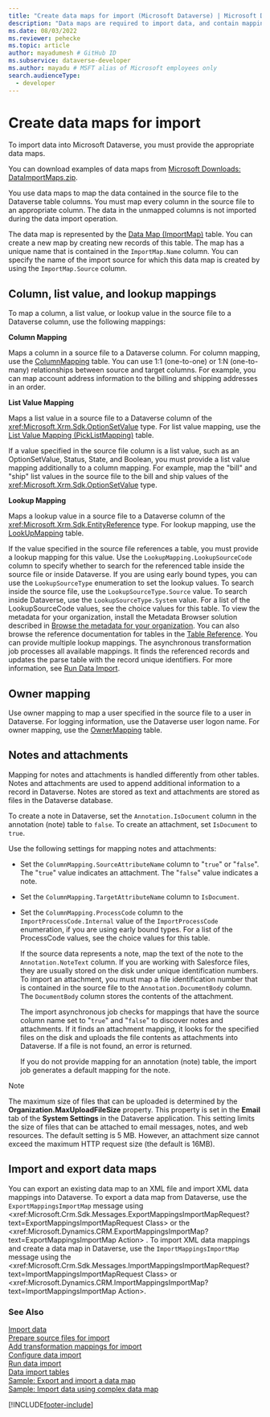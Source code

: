```yaml
---
title: "Create data maps for import (Microsoft Dataverse) | Microsoft Docs" # Intent and product brand in a unique string of 43-59 chars including spaces
description: "Data maps are required to import data, and contain mappings between the data contained in the source file and the respective table columns." # 115-145 characters including spaces. This abstract displays in the search result.
ms.date: 08/03/2022
ms.reviewer: pehecke
ms.topic: article
author: mayadumesh # GitHub ID
ms.subservice: dataverse-developer
ms.author: mayadu # MSFT alias of Microsoft employees only
search.audienceType: 
  - developer
---
```

# Create data maps for import

To import data into Microsoft Dataverse, you must provide the appropriate data maps.  
  
 You can download examples of data maps from [Microsoft Downloads: DataImportMaps.zip](https://download.microsoft.com/download/D/5/F/D5F73E15-439B-4EBC-BFFB-C6837B146C76/DataImportMaps.zip).
  
 You use data maps to map the data contained in the source file to the Dataverse table columns. You must map every column in the source file to an appropriate column. The data in the unmapped columns is not imported during the data import operation.  
  
 The data map is represented by the [Data Map (ImportMap)](reference/entities/importmap.md) table. You can create a new map by creating new records of this table. The map has a unique name that is contained in the `ImportMap.Name` column. You can specify the name of the import source for which this data map is created by using the `ImportMap.Source` column.  
  
<a name="BKMK_Column"></a>   

## Column, list value, and lookup mappings

To map a column, a list value, or lookup value in the source file to a Dataverse column, use the following mappings:  
  
 **Column Mapping**  
  
Maps a column in a source file to a Dataverse column. For column mapping, use the [ColumnMapping](reference/entities/columnmapping.md) table. You can use 1:1 (one-to-one) or 1:N (one-to-many) relationships between source and target columns. For example, you can map account address information to the billing and shipping addresses in an order.  
  
 **List Value Mapping**  
  
Maps a list value in a source file to a Dataverse column of the <xref:Microsoft.Xrm.Sdk.OptionSetValue> type. For list value mapping, use the [List Value Mapping (PickListMapping)](reference/entities/picklistmapping.md) table.  
  
 If a value specified in the source file column is a list value, such as an OptionSetValue, Status, State, and Boolean, you must provide a list value mapping additionally to a column mapping. For example, map the "bill" and "ship" list values in the source file to the bill and ship values of the <xref:Microsoft.Xrm.Sdk.OptionSetValue> type.  
  
 **Lookup Mapping**
  
 Maps a lookup value in a source file to a Dataverse column of the <xref:Microsoft.Xrm.Sdk.EntityReference> type. For lookup mapping, use the [LookUpMapping](reference/entities/lookupmapping.md) table.  
  
 If the value specified in the source file references a table, you must provide a lookup mapping for this value. Use the `LookupMapping.LookupSourceCode` column to specify whether to search for the referenced table inside the source file or inside Dataverse. If you are using early bound types, you can use the `LookupSourceType` enumeration to set the lookup values. To search inside the source file, use the `LookupSourceType.Source` value. To search inside Dataverse, use the `LookupSourceType.System` value. For a list of the LookupSourceCode values, see the choice values for this table. To view the metadata for your organization, install the Metadata Browser solution described in [Browse the metadata for your organization](/dynamics365/customer-engagement/developer/browse-your-metadata). You can also browse the reference documentation for tables in the [Table Reference](reference/about-entity-reference.md). You can provide multiple lookup mappings. The asynchronous transformation job processes all available mappings. It finds the referenced records and updates the parse table with the record unique identifiers. For more information, see [Run Data Import](run-data-import.md).  
  
<a name="BKMK_Owner"></a>

## Owner mapping

 Use owner mapping to map a user specified in the source file to a user in Dataverse. For logging information, use the Dataverse user logon name. For owner mapping, use the [OwnerMapping](reference/entities/ownermapping.md) table.  
  
<a name="BKMK_Notes"></a>

## Notes and attachments

 Mapping for notes and attachments is handled differently from other tables. Notes and attachments are used to append additional information to a record in Dataverse. Notes are stored as text and attachments are stored as files in the Dataverse database.  
  
 To create a note in Dataverse, set the `Annotation.IsDocument` column in the annotation (note) table to `false`. To create an attachment, set `IsDocument` to `true`.  
  
 Use the following settings for mapping notes and attachments:  
  
- Set the `ColumnMapping.SourceAttributeName` column to "`true`" or "`false`". The "`true`" value indicates an attachment. The "`false`" value indicates a note.  
  
- Set the `ColumnMapping.TargetAttributeName` column to `IsDocument`.  
  
- Set the `ColumnMapping.ProcessCode` column to the `ImportProcessCode.Internal` value of the `ImportProcessCode` enumeration, if you are using early bound types. For a list of the ProcessCode values, see the choice values for this table.  
  
  If the source data represents a note, map the text of the note to the `Annotation.NoteText` column. If you are working with Salesforce files, they are usually stored on the disk under unique identification numbers. To import an attachment, you must map a file identification number that is contained in the source file to the `Annotation.DocumentBody` column. The `DocumentBody` column stores the contents of the attachment.  
  
  The import asynchronous job checks for mappings that have the source column name set to "`true`" and "`false`" to discover notes and attachments. If it finds an attachment mapping, it looks for the specified files on the disk and uploads the file contents as attachments into Dataverse. If a file is not found, an error is returned.  
  
  If you do not provide mapping for an annotation (note) table, the import job generates a default mapping for the note.  
  
> [!NOTE]
> The maximum size of files that can be uploaded is determined by the **Organization.MaxUploadFileSize** property. This property is set in the **Email** tab of the **System Settings** in the Dataverse application. This setting limits the size of files that can be attached to email messages, notes, and web resources. The default setting is 5 MB. However, an attachment size cannot exceed the maximum HTTP request size (the default is 16MB).
  
<a name="BKMK_ImportExport"></a>

## Import and export data maps

 You can export an existing data map to an XML file and import XML data mappings into Dataverse. To export a data map from Dataverse, use the `ExportMappingsImportMap` message using <xref:Microsoft.Crm.Sdk.Messages.ExportMappingsImportMapRequest?text=ExportMappingsImportMapRequest Class> or the <xref:Microsoft.Dynamics.CRM.ExportMappingsImportMap?text=ExportMappingsImportMap Action> . To import XML data mappings and create a data map in Dataverse, use the `ImportMappingsImportMap` message using the <xref:Microsoft.Crm.Sdk.Messages.ImportMappingsImportMapRequest?text=ImportMappingsImportMapRequest Class> or <xref:Microsoft.Dynamics.CRM.ImportMappingsImportMap?text=ImportMappingsImportMap Action>.  
  
### See Also

[Import data](import-data.md)<br />
[Prepare source files for import](prepare-source-files-import.md)<br />
[Add transformation mappings for import](add-transformation-mappings-import.md)<br />
[Configure data import](configure-data-import.md)<br />
[Run data import](run-data-import.md)<br />
[Data import tables](data-import-entities.md)<br />
[Sample: Export and import a data map](org-service/samples/export-import-data-map.md)<br />
[Sample: Import data using complex data map](org-service/samples/import-data-complex-data-map.md)<br />


[!INCLUDE[footer-include](../../includes/footer-banner.md)]
